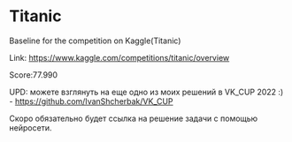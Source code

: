 # Titanic
Baseline for the competition on Kaggle(Titanic)
 
 Link:  https://www.kaggle.com/competitions/titanic/overview
 
 Score:77.990

UPD: можете взглянуть на еще одно из моих решений в VK_CUP 2022 :) - https://github.com/IvanShcherbak/VK_CUP

Скоро обязательно будет ссылка на решение задачи с помощью нейросети.
